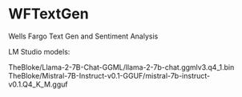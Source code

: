 # WFTextGen
Wells Fargo Text Gen and Sentiment Analysis

LM Studio models: 

TheBloke/Llama-2-7B-Chat-GGML/llama-2-7b-chat.ggmlv3.q4_1.bin
TheBloke/Mistral-7B-Instruct-v0.1-GGUF/mistral-7b-instruct-v0.1.Q4_K_M.gguf


 
